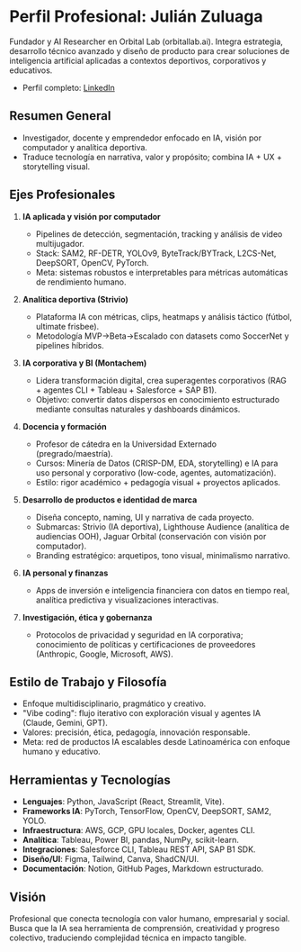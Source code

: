 # Perfil Profesional: Julián Zuluaga

Fundador y AI Researcher en Orbital Lab (orbitallab.ai). Integra estrategia, desarrollo técnico avanzado y diseño de producto para crear soluciones de inteligencia artificial aplicadas a contextos deportivos, corporativos y educativos.

- Perfil completo: [LinkedIn](https://www.linkedin.com/in/juli%C3%A1n-david-zuluaga-ospina-563a13179/)

## Resumen General

- Investigador, docente y emprendedor enfocado en IA, visión por computador y analítica deportiva.
- Traduce tecnología en narrativa, valor y propósito; combina IA + UX + storytelling visual.

## Ejes Profesionales

1. **IA aplicada y visión por computador**
   - Pipelines de detección, segmentación, tracking y análisis de video multijugador.
   - Stack: SAM2, RF-DETR, YOLOv9, ByteTrack/BYTrack, L2CS-Net, DeepSORT, OpenCV, PyTorch.
   - Meta: sistemas robustos e interpretables para métricas automáticas de rendimiento humano.

2. **Analítica deportiva (Strivio)**
   - Plataforma IA con métricas, clips, heatmaps y análisis táctico (fútbol, ultimate frisbee).
   - Metodología MVP→Beta→Escalado con datasets como SoccerNet y pipelines híbridos.

3. **IA corporativa y BI (Montachem)**
   - Lidera transformación digital, crea superagentes corporativos (RAG + agentes CLI + Tableau + Salesforce + SAP B1).
   - Objetivo: convertir datos dispersos en conocimiento estructurado mediante consultas naturales y dashboards dinámicos.

4. **Docencia y formación**
   - Profesor de cátedra en la Universidad Externado (pregrado/maestría).
   - Cursos: Minería de Datos (CRISP-DM, EDA, storytelling) e IA para uso personal y corporativo (low-code, agentes, automatización).
   - Estilo: rigor académico + pedagogía visual + proyectos aplicados.

5. **Desarrollo de productos e identidad de marca**
   - Diseña concepto, naming, UI y narrativa de cada proyecto.
   - Submarcas: Strivio (IA deportiva), Lighthouse Audience (analítica de audiencias OOH), Jaguar Orbital (conservación con visión por computador).
   - Branding estratégico: arquetipos, tono visual, minimalismo narrativo.

6. **IA personal y finanzas**
   - Apps de inversión e inteligencia financiera con datos en tiempo real, analítica predictiva y visualizaciones interactivas.

7. **Investigación, ética y gobernanza**
   - Protocolos de privacidad y seguridad en IA corporativa; conocimiento de políticas y certificaciones de proveedores (Anthropic, Google, Microsoft, AWS).

## Estilo de Trabajo y Filosofía

- Enfoque multidisciplinario, pragmático y creativo.
- "Vibe coding": flujo iterativo con exploración visual y agentes IA (Claude, Gemini, GPT).
- Valores: precisión, ética, pedagogía, innovación responsable.
- Meta: red de productos IA escalables desde Latinoamérica con enfoque humano y educativo.

## Herramientas y Tecnologías

- **Lenguajes**: Python, JavaScript (React, Streamlit, Vite).
- **Frameworks IA**: PyTorch, TensorFlow, OpenCV, DeepSORT, SAM2, YOLO.
- **Infraestructura**: AWS, GCP, GPU locales, Docker, agentes CLI.
- **Analítica**: Tableau, Power BI, pandas, NumPy, scikit-learn.
- **Integraciones**: Salesforce CLI, Tableau REST API, SAP B1 SDK.
- **Diseño/UI**: Figma, Tailwind, Canva, ShadCN/UI.
- **Documentación**: Notion, GitHub Pages, Markdown estructurado.

## Visión

Profesional que conecta tecnología con valor humano, empresarial y social. Busca que la IA sea herramienta de comprensión, creatividad y progreso colectivo, traduciendo complejidad técnica en impacto tangible.
